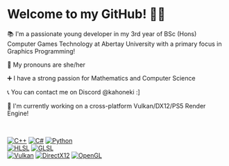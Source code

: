 # Welcome to my GitHub! 🍓🍓  
  
📚 I'm a passionate young developer in my 3rd year of BSc (Hons) Computer Games Technology at Abertay University with a primary focus in Graphics Programming!
  
📌 My pronouns are she/her  
  
➕ I have a strong passion for Mathematics and Computer Science  
  
📞 You can contact me on Discord @kahoneki :]  
  
🎇 I'm currently working on a cross-platform Vulkan/DX12/PS5 Render Engine!
<br><br>
## 
[![C++](https://img.shields.io/badge/C%2B%2B-00599C?style=for-the-badge)](https://www.learncpp.com/)
[![C#](https://img.shields.io/badge/C%23-00599C?style=for-the-badge)](https://learn.microsoft.com/en-us/dotnet/csharp/)
[![Python](https://img.shields.io/badge/Python-00599C?style=for-the-badge)](https://www.python.org/doc/)
<br>
[![HLSL](https://img.shields.io/badge/HLSL-107C10?style=for-the-badge&logoColor=white)](https://learn.microsoft.com/en-us/windows/win32/direct3dhlsl/dx-graphics-hlsl-reference)
[![GLSL](https://img.shields.io/badge/GLSL-107C10?style=for-the-badge&logoColor=white)](https://www.khronos.org/opengl/wiki/Core_Language_(GLSL))
<br>
[![Vulkan](https://img.shields.io/badge/Vulkan-AC162C.svg?style=for-the-badge)](https://docs.vulkan.org/spec/latest/index.html/)
[![DirectX12](https://img.shields.io/badge/DirectX12-AC162C?style=for-the-badge)](https://www.microsoft.com/en-us/directx)
[![OpenGL](https://img.shields.io/badge/OpenGL-%23AC162C.svg?style=for-the-badge)](https://docs.gl/)

